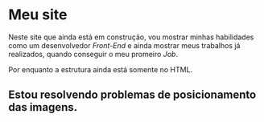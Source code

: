 # Meu site

Neste site que ainda está em construção, vou mostrar minhas habilidades como um desenvolvedor _Front-End_ e ainda mostrar meus trabalhos já realizados, quando conseguir o meu promeiro *_Job_*.

Por enquanto a estrutura ainda está somente no HTML.

## Estou resolvendo problemas de posicionamento das imagens.